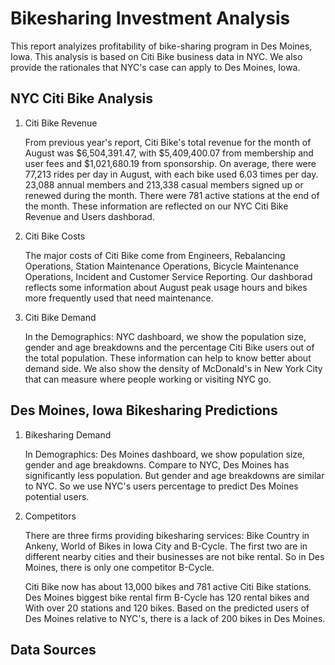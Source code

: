 # Bikesharing Investment Analysis

This report analyizes profitability of bike-sharing program in Des Moines, Iowa. This analysis is based on Citi Bike business data in NYC. We also provide the rationales that NYC's case can apply to Des Moines, Iowa.

## NYC Citi Bike Analysis

1. Citi Bike Revenue

   From previous year's report, Citi Bike's total revenue for the month of August was $6,504,391.47, with $5,409,400.07 from membership and user fees and $1,021,680.19 from sponsorship. On average, there were 77,213 rides per day in August, with each bike used 6.03 times per day. 23,088 annual members and 213,338 casual members signed up or renewed during the month. There were 781 active stations at the end of the month. 
   These information are reflected on our NYC Citi Bike Revenue and Users dashborad.

2. Citi Bike Costs

   The major costs of Citi Bike come from Engineers, Rebalancing Operations, Station Maintenance Operations, Bicycle Maintenance Operations, Incident and Customer Service Reporting. Our dashborad reflects some information about August peak usage hours and bikes more frequently used that need maintenance.

3. Citi Bike Demand

   In the Demographics: NYC dashboard, we show the population size, gender and age breakdowns and the percentage Citi Bike users out of the total population. These information can help to know better about demand side. We also show the density of McDonald's in New York City that can measure where people working or visiting NYC go. 

## Des Moines, Iowa Bikesharing Predictions

1. Bikesharing Demand

   In Demographics: Des Moines dashboard, we show population size, gender and age breakdowns. Compare to NYC, Des Moines has significantly less population. But gender and age breakdowns are similar to NYC. So we use NYC's users percentage to predict Des Moines potential users.
   
2. Competitors

   There are three firms providing bikesharing services: Bike Country in Ankeny, World of Bikes in Iowa City and B-Cycle. The first two are in different nearby cities and their businesses are not bike rental. So in Des Moines, there is only one competitor B-Cycle.

   Citi Bike now has about 13,000 bikes and 781 active Citi Bike stations. Des Moines biggest bike rental firm B-Cycle has 120 rental bikes and With over 20 stations and 120 bikes. Based on the predicted users of Des Moines relative to NYC's, there is a lack of 200 bikes in Des Moines.

## Data Sources

   









